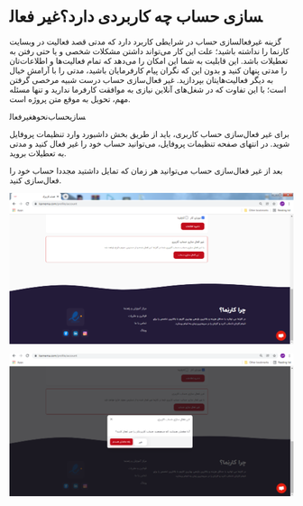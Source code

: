 # غیر فعال‎سازی حساب چه کاربردی دارد؟

گزینه غیرفعالسازی حساب در شرایطی کاربرد دارد که مدتی قصد فعالیت در وبسایت کارنما را نداشته باشید؛ علت این کار می‌تواند داشتن مشکلات شخصی و یا حتی رفتن به تعطیلات باشد. این قابلیت به شما این امکان را می‌دهد که تمام فعالیت‌ها و اطلاعات‌تان را مدتی پنهان کنید و بدون این که نگران پیام کارفرمایان باشید، مدتی را با آرامش خیال به دیگر فعالیت‌هایتان بپردازید. غیر فعال‌سازی حساب درست شبیه مرخصی گرفتن است؛ با این تفاوت که در شغل‌های آنلاین نیازی به موافقت کارفرما ندارید و تنها مسئله مهم، تحویل به موقع متن پروژه است.

نحوهغیرفعال‎سازیحساب

برای غیر فعال‌سازی حساب کاربری، باید از طریق بخش داشبورد وارد تنظیمات پروفایل شوید. در انتهای صفحه تنظیمات پروفایل، می‌توانید حساب خود را غیر فعال کنید و مدتی به تعطیلات بروید.

بعد از غیر فعال‌سازی حساب می‌توانید هر زمان که تمایل داشتید مجددا حساب خود را فعال‌سازی کنید.

![1](./1.png)

![2](./2.png)